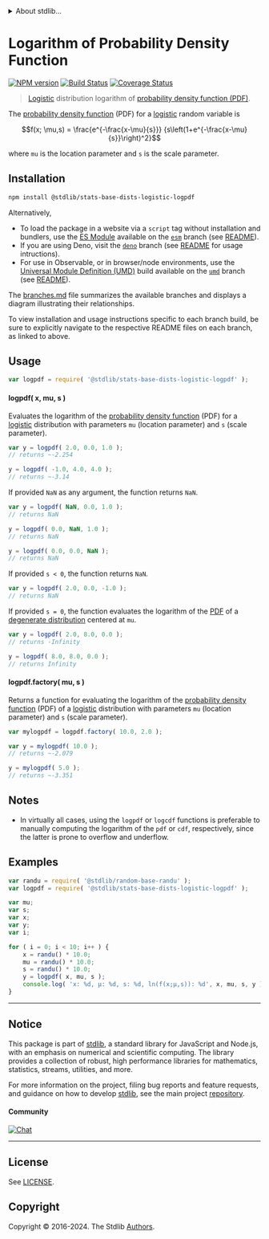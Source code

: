 <!--

@license Apache-2.0

Copyright (c) 2018 The Stdlib Authors.

Licensed under the Apache License, Version 2.0 (the "License");
you may not use this file except in compliance with the License.
You may obtain a copy of the License at

   http://www.apache.org/licenses/LICENSE-2.0

Unless required by applicable law or agreed to in writing, software
distributed under the License is distributed on an "AS IS" BASIS,
WITHOUT WARRANTIES OR CONDITIONS OF ANY KIND, either express or implied.
See the License for the specific language governing permissions and
limitations under the License.

-->


<details>
  <summary>
    About stdlib...
  </summary>
  <p>We believe in a future in which the web is a preferred environment for numerical computation. To help realize this future, we've built stdlib. stdlib is a standard library, with an emphasis on numerical and scientific computation, written in JavaScript (and C) for execution in browsers and in Node.js.</p>
  <p>The library is fully decomposable, being architected in such a way that you can swap out and mix and match APIs and functionality to cater to your exact preferences and use cases.</p>
  <p>When you use stdlib, you can be absolutely certain that you are using the most thorough, rigorous, well-written, studied, documented, tested, measured, and high-quality code out there.</p>
  <p>To join us in bringing numerical computing to the web, get started by checking us out on <a href="https://github.com/stdlib-js/stdlib">GitHub</a>, and please consider <a href="https://opencollective.com/stdlib">financially supporting stdlib</a>. We greatly appreciate your continued support!</p>
</details>

# Logarithm of Probability Density Function

[![NPM version][npm-image]][npm-url] [![Build Status][test-image]][test-url] [![Coverage Status][coverage-image]][coverage-url] <!-- [![dependencies][dependencies-image]][dependencies-url] -->

> [Logistic][logistic-distribution] distribution logarithm of [probability density function (PDF)][pdf].

<section class="intro">

The [probability density function][pdf] (PDF) for a [logistic][logistic-distribution] random variable is

<!-- <equation class="equation" label="eq:logistic_pdf" align="center" raw="f(x; \mu,s) = \frac{e^{-\frac{x-\mu}{s}}} {s\left(1+e^{-\frac{x-\mu}{s}}\right)^2}" alt="Probability density function (PDF) for a logistic distribution."> -->

```math
f(x; \mu,s) = \frac{e^{-\frac{x-\mu}{s}}} {s\left(1+e^{-\frac{x-\mu}{s}}\right)^2}
```

<!-- <div class="equation" align="center" data-raw-text="f(x; \mu,s) = \frac{e^{-\frac{x-\mu}{s}}} {s\left(1+e^{-\frac{x-\mu}{s}}\right)^2}" data-equation="eq:logistic_pdf">
    <img src="https://cdn.jsdelivr.net/gh/stdlib-js/stdlib@591cf9d5c3a0cd3c1ceec961e5c49d73a68374cb/lib/node_modules/@stdlib/stats/base/dists/logistic/logpdf/docs/img/equation_logistic_pdf.svg" alt="Probability density function (PDF) for a logistic distribution.">
    <br>
</div> -->

<!-- </equation> -->

where `mu` is the location parameter and `s` is the scale parameter.

</section>

<!-- /.intro -->

<section class="installation">

## Installation

```bash
npm install @stdlib/stats-base-dists-logistic-logpdf
```

Alternatively,

-   To load the package in a website via a `script` tag without installation and bundlers, use the [ES Module][es-module] available on the [`esm`][esm-url] branch (see [README][esm-readme]).
-   If you are using Deno, visit the [`deno`][deno-url] branch (see [README][deno-readme] for usage intructions).
-   For use in Observable, or in browser/node environments, use the [Universal Module Definition (UMD)][umd] build available on the [`umd`][umd-url] branch (see [README][umd-readme]).

The [branches.md][branches-url] file summarizes the available branches and displays a diagram illustrating their relationships.

To view installation and usage instructions specific to each branch build, be sure to explicitly navigate to the respective README files on each branch, as linked to above.

</section>

<section class="usage">

## Usage

```javascript
var logpdf = require( '@stdlib/stats-base-dists-logistic-logpdf' );
```

#### logpdf( x, mu, s )

Evaluates the logarithm of the [probability density function][pdf] (PDF) for a [logistic][logistic-distribution] distribution with parameters `mu` (location parameter) and `s` (scale parameter).

```javascript
var y = logpdf( 2.0, 0.0, 1.0 );
// returns ~-2.254

y = logpdf( -1.0, 4.0, 4.0 );
// returns ~-3.14
```

If provided `NaN` as any argument, the function returns `NaN`.

```javascript
var y = logpdf( NaN, 0.0, 1.0 );
// returns NaN

y = logpdf( 0.0, NaN, 1.0 );
// returns NaN

y = logpdf( 0.0, 0.0, NaN );
// returns NaN
```

If provided `s < 0`, the function returns `NaN`.

```javascript
var y = logpdf( 2.0, 0.0, -1.0 );
// returns NaN
```

If provided `s = 0`, the function evaluates the logarithm of the [PDF][pdf] of a [degenerate distribution][degenerate-distribution] centered at `mu`.

```javascript
var y = logpdf( 2.0, 8.0, 0.0 );
// returns -Infinity

y = logpdf( 8.0, 8.0, 0.0 );
// returns Infinity
```

#### logpdf.factory( mu, s )

Returns a function for evaluating the logarithm of the [probability density function][pdf] (PDF) of a [logistic][logistic-distribution] distribution with parameters `mu` (location parameter) and `s` (scale parameter).

```javascript
var mylogpdf = logpdf.factory( 10.0, 2.0 );

var y = mylogpdf( 10.0 );
// returns ~-2.079

y = mylogpdf( 5.0 );
// returns ~-3.351
```

</section>

<!-- /.usage -->

<section class="notes">

## Notes

-   In virtually all cases, using the `logpdf` or `logcdf` functions is preferable to manually computing the logarithm of the `pdf` or `cdf`, respectively, since the latter is prone to overflow and underflow.

</section>

<!-- /.notes -->

<section class="examples">

## Examples

<!-- eslint no-undef: "error" -->

```javascript
var randu = require( '@stdlib/random-base-randu' );
var logpdf = require( '@stdlib/stats-base-dists-logistic-logpdf' );

var mu;
var s;
var x;
var y;
var i;

for ( i = 0; i < 10; i++ ) {
    x = randu() * 10.0;
    mu = randu() * 10.0;
    s = randu() * 10.0;
    y = logpdf( x, mu, s );
    console.log( 'x: %d, µ: %d, s: %d, ln(f(x;µ,s)): %d', x, mu, s, y );
}
```

</section>

<!-- /.examples -->

<!-- Section for related `stdlib` packages. Do not manually edit this section, as it is automatically populated. -->

<section class="related">

</section>

<!-- /.related -->

<!-- Section for all links. Make sure to keep an empty line after the `section` element and another before the `/section` close. -->


<section class="main-repo" >

* * *

## Notice

This package is part of [stdlib][stdlib], a standard library for JavaScript and Node.js, with an emphasis on numerical and scientific computing. The library provides a collection of robust, high performance libraries for mathematics, statistics, streams, utilities, and more.

For more information on the project, filing bug reports and feature requests, and guidance on how to develop [stdlib][stdlib], see the main project [repository][stdlib].

#### Community

[![Chat][chat-image]][chat-url]

---

## License

See [LICENSE][stdlib-license].


## Copyright

Copyright &copy; 2016-2024. The Stdlib [Authors][stdlib-authors].

</section>

<!-- /.stdlib -->

<!-- Section for all links. Make sure to keep an empty line after the `section` element and another before the `/section` close. -->

<section class="links">

[npm-image]: http://img.shields.io/npm/v/@stdlib/stats-base-dists-logistic-logpdf.svg
[npm-url]: https://npmjs.org/package/@stdlib/stats-base-dists-logistic-logpdf

[test-image]: https://github.com/stdlib-js/stats-base-dists-logistic-logpdf/actions/workflows/test.yml/badge.svg?branch=v0.2.1
[test-url]: https://github.com/stdlib-js/stats-base-dists-logistic-logpdf/actions/workflows/test.yml?query=branch:v0.2.1

[coverage-image]: https://img.shields.io/codecov/c/github/stdlib-js/stats-base-dists-logistic-logpdf/main.svg
[coverage-url]: https://codecov.io/github/stdlib-js/stats-base-dists-logistic-logpdf?branch=main

<!--

[dependencies-image]: https://img.shields.io/david/stdlib-js/stats-base-dists-logistic-logpdf.svg
[dependencies-url]: https://david-dm.org/stdlib-js/stats-base-dists-logistic-logpdf/main

-->

[chat-image]: https://img.shields.io/gitter/room/stdlib-js/stdlib.svg
[chat-url]: https://app.gitter.im/#/room/#stdlib-js_stdlib:gitter.im

[stdlib]: https://github.com/stdlib-js/stdlib

[stdlib-authors]: https://github.com/stdlib-js/stdlib/graphs/contributors

[umd]: https://github.com/umdjs/umd
[es-module]: https://developer.mozilla.org/en-US/docs/Web/JavaScript/Guide/Modules

[deno-url]: https://github.com/stdlib-js/stats-base-dists-logistic-logpdf/tree/deno
[deno-readme]: https://github.com/stdlib-js/stats-base-dists-logistic-logpdf/blob/deno/README.md
[umd-url]: https://github.com/stdlib-js/stats-base-dists-logistic-logpdf/tree/umd
[umd-readme]: https://github.com/stdlib-js/stats-base-dists-logistic-logpdf/blob/umd/README.md
[esm-url]: https://github.com/stdlib-js/stats-base-dists-logistic-logpdf/tree/esm
[esm-readme]: https://github.com/stdlib-js/stats-base-dists-logistic-logpdf/blob/esm/README.md
[branches-url]: https://github.com/stdlib-js/stats-base-dists-logistic-logpdf/blob/main/branches.md

[stdlib-license]: https://raw.githubusercontent.com/stdlib-js/stats-base-dists-logistic-logpdf/main/LICENSE

[logistic-distribution]: https://en.wikipedia.org/wiki/Logistic_distribution

[pdf]: https://en.wikipedia.org/wiki/Probability_density_function

[degenerate-distribution]: https://en.wikipedia.org/wiki/Degenerate_distribution

</section>

<!-- /.links -->

